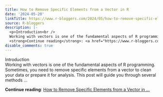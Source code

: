 ```yaml
---
title: How to Remove Specific Elements from a Vector in R
date: '2024-05-20'
linkTitle: https://www.r-bloggers.com/2024/05/how-to-remove-specific-elements-from-a-vector-in-r/
source: R-bloggers
description: |-
  <p>Introduction<br />
  Working with vectors is one of the fundamental aspects of R programming. Sometimes, you need to remove specific elements from a vector to clean your data or prepare it for analysis. This post will guide you through several methods ...</p>
  <strong>Continue reading</strong>: <a href="https://www.r-bloggers.com/2024/05/how-to-remove-specific-elements-from-a-vector-in-r/">How to Remove Specific Elements from a Vector in ...
disable_comments: true
---
```

<p>Introduction<br />
Working with vectors is one of the fundamental aspects of R programming. Sometimes, you need to remove specific elements from a vector to clean your data or prepare it for analysis. This post will guide you through several methods ...</p>
<strong>Continue reading</strong>: <a href="https://www.r-bloggers.com/2024/05/how-to-remove-specific-elements-from-a-vector-in-r/">How to Remove Specific Elements from a Vector in ...